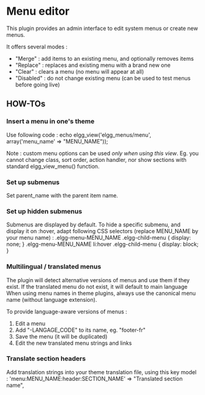 # Menu editor

This plugin provides an admin interface to edit system menus or create new menus.

It offers several modes :
- "Merge" : add items to an existing menu, and optionally removes items
- "Replace" : replaces and existing menu with a brand new one
- "Clear" : clears a menu (no menu will appear at all)
- "Disabled" : do not change existing menu (can be used to test menus before going live)


## HOW-TOs

### Insert a menu in one's theme
Use following code :
	echo elgg_view('elgg_menus/menu', array('menu_name' => "MENU_NAME"));

Note : custom menu options can be used *only when using this view*.
Eg. you cannot change class, sort order, action handler, nor show sections with standard elgg_view_menu() function.


### Set up submenus
Set parent_name with the parent item name.

### Set up hidden submenus
Submenus are displayed by default. To hide a specific submenu, and display it on :hover, adapt following CSS selectors (replace MENU_NAME by your menu name) :
	.elgg-menu-MENU_NAME .elgg-child-menu { display: none; }
	.elgg-menu-MENU_NAME li:hover .elgg-child-menu { display: block; }

### Multilingual / translated menus
The plugin will detect alternative versions of menus and use them if they exist.
If the translated menu do not exist, it will default to main language 
When using menu names in theme plugins, always use the canonical menu name (without language extension).

To provide language-aware versions of menus :
1. Edit a menu
2. Add "-LANGAGE_CODE" to its name, eg. "footer-fr"
3. Save the menu (it will be duplicated)
4. Edit the new translated menu strings and links


### Translate section headers
Add translation strings into your theme translation file, using this key model : 
	'menu:MENU_NAME:header:SECTION_NAME' => "Translated section name",


